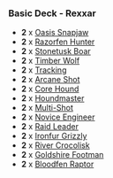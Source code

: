### Basic Deck - Rexxar

* **2** x [Oasis Snapjaw](http://www.hearthpwn.com/cards/15-oasis-snapjaw)
* **2** x [Razorfen Hunter](http://www.hearthpwn.com/cards/47-razorfen-hunter)
* **2** x [Stonetusk Boar](http://www.hearthpwn.com/cards/76-stonetusk-boar)
* **2** x [Timber Wolf](http://www.hearthpwn.com/cards/86-timber-wolf)
* **2** x [Tracking](http://www.hearthpwn.com/cards/163-tracking)
* **2** x [Arcane Shot](http://www.hearthpwn.com/cards/167-arcane-shot)
* **2** x [Core Hound](http://www.hearthpwn.com/cards/173-core-hound)
* **2** x [Houndmaster](http://www.hearthpwn.com/cards/225-houndmaster)
* **2** x [Multi-Shot](http://www.hearthpwn.com/cards/407-multi-shot)
* **2** x [Novice Engineer](http://www.hearthpwn.com/cards/435-novice-engineer)
* **2** x [Raid Leader](http://www.hearthpwn.com/cards/502-raid-leader)
* **2** x [Ironfur Grizzly](http://www.hearthpwn.com/cards/519-ironfur-grizzly)
* **2** x [River Crocolisk](http://www.hearthpwn.com/cards/535-river-crocolisk)
* **2** x [Goldshire Footman](http://www.hearthpwn.com/cards/564-goldshire-footman)
* **2** x [Bloodfen Raptor](http://www.hearthpwn.com/cards/576-bloodfen-raptor)
